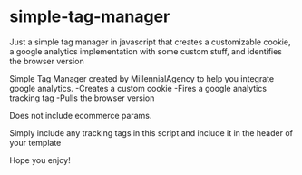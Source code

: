 # simple-tag-manager
Just a simple tag manager in javascript that creates a customizable cookie, a google analytics implementation with some custom stuff, and identifies the browser version

Simple Tag Manager created by MillennialAgency to help you integrate google analytics.
-Creates a custom cookie
-Fires a google analytics tracking tag
-Pulls the browser version


Does not include ecommerce params.

Simply include any tracking tags in this script and include it in the header of your template

Hope you enjoy!
